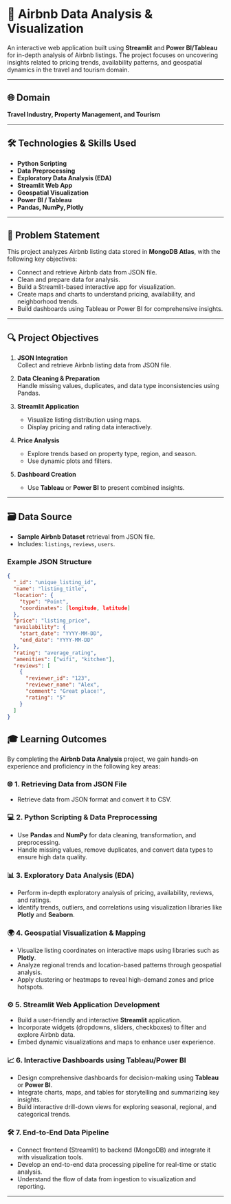 # 🏡 Airbnb Data Analysis & Visualization

An interactive web application built using **Streamlit** and **Power BI/Tableau** for in-depth analysis of Airbnb listings. The project focuses on uncovering insights related to pricing trends, availability patterns, and geospatial dynamics in the travel and tourism domain.

---

## 🌐 Domain

**Travel Industry, Property Management, and Tourism**

---

## 🛠️ Technologies & Skills Used

- **Python Scripting**
- **Data Preprocessing**
- **Exploratory Data Analysis (EDA)**
- **Streamlit Web App**
- **Geospatial Visualization**
- **Power BI / Tableau**
- **Pandas, NumPy, Plotly**

---

## 📌 Problem Statement

This project analyzes Airbnb listing data stored in **MongoDB Atlas**, with the following key objectives:

- Connect and retrieve Airbnb data from JSON file.
- Clean and prepare data for analysis.
- Build a Streamlit-based interactive app for visualization.
- Create maps and charts to understand pricing, availability, and neighborhood trends.
- Build dashboards using Tableau or Power BI for comprehensive insights.

---

## 🔍 Project Objectives

1. **JSON Integration**  
   Collect and retrieve Airbnb listing data from JSON file.

2. **Data Cleaning & Preparation**  
   Handle missing values, duplicates, and data type inconsistencies using Pandas.

3. **Streamlit Application**  
   - Visualize listing distribution using maps.
   - Display pricing and rating data interactively.

4. **Price Analysis**  
   - Explore trends based on property type, region, and season.
   - Use dynamic plots and filters.


5. **Dashboard Creation**  
   - Use **Tableau** or **Power BI** to present combined insights.

---

## 🗃️ Data Source

- **Sample Airbnb Dataset** retrieval from JSON file.
- Includes: `listings`, `reviews`, `users`.
<!--- 📎Dataset Link: *[Insert your GitHub repo or data link here]*.
- Demo link:*[Insert your linkedin here]*. -->

### Example JSON Structure

```json
{
  "_id": "unique_listing_id",
  "name": "listing_title",
  "location": {
    "type": "Point",
    "coordinates": [longitude, latitude]
  },
  "price": "listing_price",
  "availability": {
    "start_date": "YYYY-MM-DD",
    "end_date": "YYYY-MM-DD"
  },
  "rating": "average_rating",
  "amenities": ["wifi", "kitchen"],
  "reviews": [
    {
      "reviewer_id": "123",
      "reviewer_name": "Alex",
      "comment": "Great place!",
      "rating": "5"
    }
  ]
}
```

## 🎓 Learning Outcomes

By completing the **Airbnb Data Analysis** project, we gain hands-on experience and proficiency in the following key areas:

### 🌐 1. Retrieving Data from JSON File
- Retrieve data from JSON format and convert it to CSV.

### 💻 2. Python Scripting & Data Preprocessing
- Use **Pandas** and **NumPy** for data cleaning, transformation, and preprocessing.
- Handle missing values, remove duplicates, and convert data types to ensure high data quality.

### 📊 3. Exploratory Data Analysis (EDA)
- Perform in-depth exploratory analysis of pricing, availability, reviews, and ratings.
- Identify trends, outliers, and correlations using visualization libraries like **Plotly** and **Seaborn**.

### 🌍 4. Geospatial Visualization & Mapping
- Visualize listing coordinates on interactive maps using libraries such as  **Plotly**.
- Analyze regional trends and location-based patterns through geospatial analysis.
- Apply clustering or heatmaps to reveal high-demand zones and price hotspots.

### ⚙️ 5. Streamlit Web Application Development
- Build a user-friendly and interactive **Streamlit** application.
- Incorporate widgets (dropdowns, sliders, checkboxes) to filter and explore Airbnb data.
- Embed dynamic visualizations and maps to enhance user experience.

### 📈 6. Interactive Dashboards using Tableau/Power BI
- Design comprehensive dashboards for decision-making using **Tableau** or **Power BI**.
- Integrate charts, maps, and tables for storytelling and summarizing key insights.
- Build interactive drill-down views for exploring seasonal, regional, and categorical trends.

### 🛠️ 7. End-to-End Data Pipeline
- Connect frontend (Streamlit) to backend (MongoDB) and integrate it with visualization tools.
- Develop an end-to-end data processing pipeline for real-time or static analysis.
- Understand the flow of data from ingestion to visualization and reporting.

---

